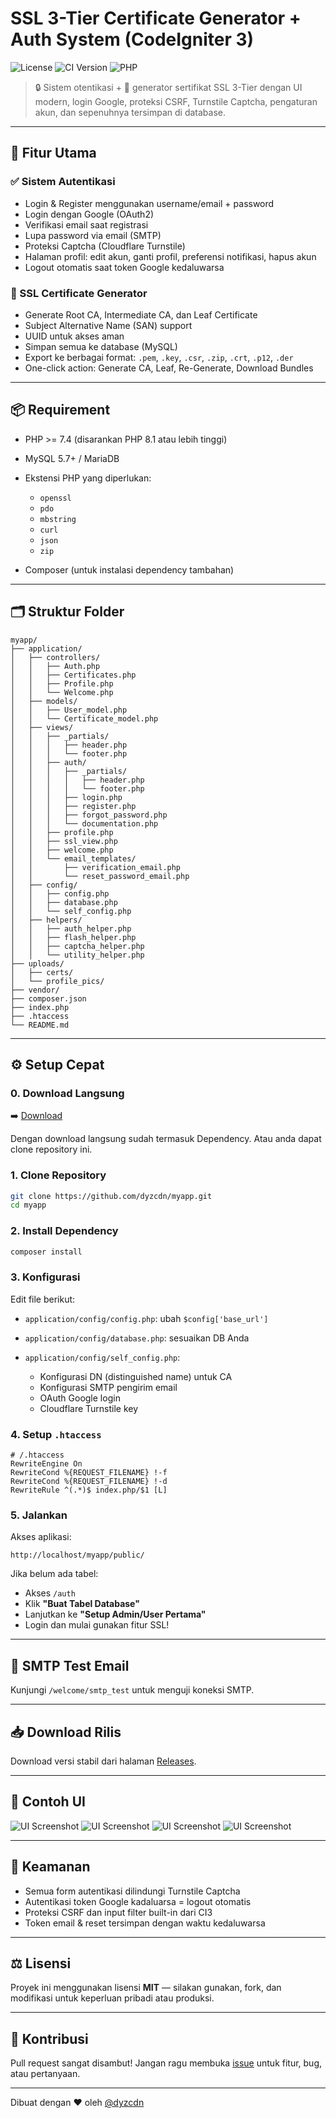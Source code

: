 # SSL 3-Tier Certificate Generator + Auth System (CodeIgniter 3)

![License](https://img.shields.io/badge/license-MIT-blue.svg) ![CI Version](https://img.shields.io/badge/CodeIgniter-3.1.13-red.svg) ![PHP](https://img.shields.io/badge/PHP->=7.4-blue)

> 🔒 Sistem otentikasi + 🔐 generator sertifikat SSL 3-Tier dengan UI modern, login Google, proteksi CSRF, Turnstile Captcha, pengaturan akun, dan sepenuhnya tersimpan di database.

---

## 🚀 Fitur Utama

### ✅ Sistem Autentikasi

* Login & Register menggunakan username/email + password
* Login dengan Google (OAuth2)
* Verifikasi email saat registrasi
* Lupa password via email (SMTP)
* Proteksi Captcha (Cloudflare Turnstile)
* Halaman profil: edit akun, ganti profil, preferensi notifikasi, hapus akun
* Logout otomatis saat token Google kedaluwarsa

### 🔐 SSL Certificate Generator

* Generate Root CA, Intermediate CA, dan Leaf Certificate
* Subject Alternative Name (SAN) support
* UUID untuk akses aman
* Simpan semua ke database (MySQL)
* Export ke berbagai format: `.pem`, `.key`, `.csr`, `.zip`, `.crt`, `.p12`, `.der`
* One-click action: Generate CA, Leaf, Re-Generate, Download Bundles

---

## 📦 Requirement

* PHP >= 7.4 (disarankan PHP 8.1 atau lebih tinggi)
* MySQL 5.7+ / MariaDB
* Ekstensi PHP yang diperlukan:

  * `openssl`
  * `pdo`
  * `mbstring`
  * `curl`
  * `json`
  * `zip`
* Composer (untuk instalasi dependency tambahan)

---

## 🗂 Struktur Folder

```text
myapp/
├── application/
│   ├── controllers/
│   │   ├── Auth.php
│   │   ├── Certificates.php
│   │   ├── Profile.php
│   │   └── Welcome.php
│   ├── models/
│   │   ├── User_model.php
│   │   └── Certificate_model.php
│   ├── views/
│   │   ├── _partials/
│   │   │   ├── header.php
│   │   │   └── footer.php
│   │   ├── auth/
│   │   │   ├── _partials/
│   │   │   │   ├── header.php
│   │   │   │   └── footer.php
│   │   │   ├── login.php
│   │   │   ├── register.php
│   │   │   ├── forgot_password.php
│   │   │   └── documentation.php
│   │   ├── profile.php
│   │   ├── ssl_view.php
│   │   ├── welcome.php
│   │   └── email_templates/
│   │       ├── verification_email.php
│   │       └── reset_password_email.php
│   ├── config/
│   │   ├── config.php
│   │   ├── database.php
│   │   └── self_config.php
│   ├── helpers/
│   │   ├── auth_helper.php
│   │   ├── flash_helper.php
│   │   ├── captcha_helper.php
│   │   └── utility_helper.php
├── uploads/
│   ├── certs/
│   └── profile_pics/
├── vendor/
├── composer.json
├── index.php
├── .htaccess
└── README.md
```

---

## ⚙️ Setup Cepat

### 0. Download Langsung

➡️ [Download](https://github.com/dyzcdn/myapp/releases/download/v1.0.0/myapp-v1.0.0.zip)

Dengan download langsung sudah termasuk Dependency. Atau anda dapat clone repository ini.

### 1. Clone Repository

```bash
git clone https://github.com/dyzcdn/myapp.git
cd myapp
```

### 2. Install Dependency

```bash
composer install
```

### 3. Konfigurasi

Edit file berikut:

* `application/config/config.php`: ubah `$config['base_url']`
* `application/config/database.php`: sesuaikan DB Anda
* `application/config/self_config.php`:

  * Konfigurasi DN (distinguished name) untuk CA
  * Konfigurasi SMTP pengirim email
  * OAuth Google login
  * Cloudflare Turnstile key

### 4. Setup `.htaccess`

```apacheconf
# /.htaccess
RewriteEngine On
RewriteCond %{REQUEST_FILENAME} !-f
RewriteCond %{REQUEST_FILENAME} !-d
RewriteRule ^(.*)$ index.php/$1 [L]
```

### 5. Jalankan

Akses aplikasi:

```
http://localhost/myapp/public/
```

Jika belum ada tabel:

* Akses `/auth`
* Klik **"Buat Tabel Database"**
* Lanjutkan ke **"Setup Admin/User Pertama"**
* Login dan mulai gunakan fitur SSL!

---

## 🧪 SMTP Test Email

Kunjungi `/welcome/smtp_test` untuk menguji koneksi SMTP.

---

## 📥 Download Rilis

Download versi stabil dari halaman [Releases](https://github.com/dyzcdn/myapp/releases).

---

## 📸 Contoh UI

![UI Screenshot](https://cdn.dyzulk.com/img-cdn/DyzulkDev-App-Login.png)
![UI Screenshot](https://cdn.dyzulk.com/img-cdn/DyzulkDev-App-Register.png)
![UI Screenshot](https://cdn.dyzulk.com/img-cdn/DyzulkDev-SSL-3-Tier-Generator.png)
![UI Screenshot](https://cdn.dyzulk.com/img-cdn/DyzulkDev-Tes-SMTP.png)

---

## 🔐 Keamanan

* Semua form autentikasi dilindungi Turnstile Captcha
* Autentikasi token Google kadaluarsa = logout otomatis
* Proteksi CSRF dan input filter built-in dari CI3
* Token email & reset tersimpan dengan waktu kedaluwarsa

---

## ⚖️ Lisensi

Proyek ini menggunakan lisensi **MIT** — silakan gunakan, fork, dan modifikasi untuk keperluan pribadi atau produksi.

---

## 🙌 Kontribusi

Pull request sangat disambut! Jangan ragu membuka [issue](https://github.com/dyzcdn/myapp/issues) untuk fitur, bug, atau pertanyaan.

---

Dibuat dengan ❤ oleh [@dyzcdn](https://github.com/dyzcdn)
